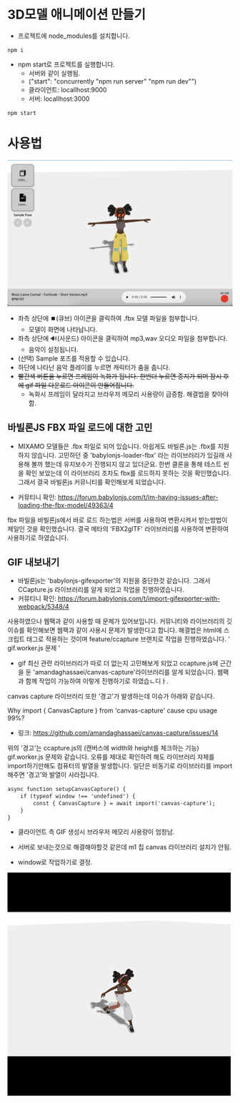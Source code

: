 # 3D모델 애니메이션 만들기

- 프로젝트에 node_modules를 설치합니다.
```
npm i 
```

- npm start로 프로젝트를 실행합니다. 
    - 서버와 같이 실행됨.
    - ("start": "concurrently \"npm run server\" \"npm run dev\"")
    - 클라이언트: locallhost:9000
    - 서버: locallhost:3000
```
npm start
```

# 사용법

![메인 화면](./src/assets/img/03.png)

- 좌측 상단에 ⏹️(큐브) 아이콘을 클릭하여 .fbx 모델 파일을 첨부합니다.
    - 모델이 화면에 나타납니다.
- 좌측 상단에 🔊(사운드) 아이콘을 클릭하여 mp3,wav 오디오 파일을 첨부합니다.
    - 음악이 설정됩니다.
- (선택) Sample 포즈를 적용할 수 있습니다.
- 하단에 나타난 음악 플레이를 누르면 캐릭터가 춤을 춥니다.
- <del>빨간색 버튼을 누르면 프레임이 녹화가 됩니다. 한번더 누르면 중지가 되며 잠시 후에 gif 파일 다운로드 아이콘이 만들어집니다.</del>
    - 녹화시 프레임이 달라지고 브라우저 메모리 사용량이 급증함. 해결법을 찾아야함.

## 바빌론JS FBX 파일 로드에 대한 고민 
- MIXAMO 모델들은 .fbx 파일로 되어 있습니다. 아쉽게도 바빌론.js는 .fbx를 지원하지 않습니다. 고민하던 중 'babylonjs-loader-fbx' 라는 라이브러리가 있길래 사용해 볼까 했는데 유지보수가 진행되지 않고 있더군요. 한번 클론을 통해 테스트 씬을 확인 보았는데 이 라이브러리 조차도 fbx를 로드하지 못하는 것을 확인했습니다. 그래서 결국 바빌론js 커뮤니티를 확인해보게 되었습니다.

- 커뮤티니 확인: https://forum.babylonjs.com/t/im-having-issues-after-loading-the-fbx-model/49363/4

fbx 파일을 바빌론js에서 바로 로드 하는법은 서버를 사용하여 변환시켜서 받는방법이 제일인 것을 확인했습니다. 결국 메타의 'FBX2glTF' 라이브러리를 사용하여 변환하여 사용하기로 하였습니다.


## GIF 내보내기
- 바빌론js는 'babylonjs-gifexporter'의 지원을 중단한것 같습니다. 그래서 CCapture.js 라이브러리를 알게 되었고 작업을 진행하였습니다. 
- 커뮤티니 확인: https://forum.babylonjs.com/t/import-gifexporter-with-webpack/5348/4

사용하였으나 웹팩과 같이 사용할 때 문제가 있어보입니다. 커뮤니티와 라이브러리의 깃 이슈를 확인해보면 웹팩과 같이 사용시 문제가 발생한다고 합니다. 해결법은 html에 스크립트 태그로 적용하는 것이며 feature/ccapture 브랜치로 작업을 진행하였습니다.
' gif.worker.js 문제 '

- gif 최신 관련 라이브러리가 따로 더 없는지 고민해보게 되었고 ccapture.js에 근간을 둔 'amandaghassaei/canvas-capture'라이브러리를 알게 되었습니다. 웹팩과 함께 작업이 가능하여 이렇게 진행하기로 하였습ㄴ디ㅏ.

canvas capture 라이브러리 또한 '경고'가 발생하는데 이슈가 아래와 같습니다.

Why import { CanvasCapture } from 'canvas-capture' cause cpu usage 99%?
- 링크: https://github.com/amandaghassaei/canvas-capture/issues/14

위의 '경고'는 ccapture.js의 (캔버스에 width와 height를 체크하는 기능) gif.worker.js 문제와 같습니다.
오류를 제대로 확인하려 해도 라이브러리 자체를 import하기만해도 컴퓨터의 발열을 발생합니다. 일단은 비동기로 라이브러리를 import 해주면 '경고'와 발열이 사라집니다.

```
async function setupCanvasCapture() {
    if (typeof window !== 'undefined') {
        const { CanvasCapture } = await import('canvas-capture');
    }
}
```

- 클라이언트 측 GIF 생성시 브라우저 메모리 사용량이 엄청남.
- 서버로 보내는것으로 해결해야할것 같은데 m1 칩 canvas 라이브러리 설치가 안됨.

- window로 작업하기로 결정.

![Gif](./src/assets/img/animation.gif)